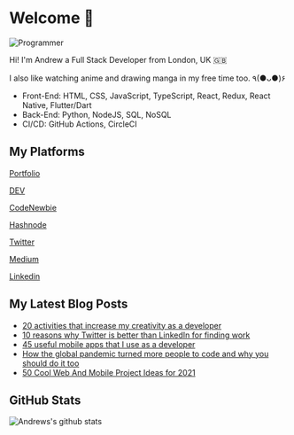 # Welcome 👋

![Programmer](https://res.cloudinary.com/d74fh3kw/image/upload/v1617063549/twitter-banner_wtcajg.png 'Programmer')

Hi! I'm Andrew a Full Stack Developer from London, UK 🇬🇧

I also like watching anime and drawing manga in my free time too. ٩(●ᴗ●)۶

- Front-End: HTML, CSS, JavaScript, TypeScript, React, Redux, React Native, Flutter/Dart
- Back-End: Python, NodeJS, SQL, NoSQL
- CI/CD: GitHub Actions, CircleCI

## My Platforms

[Portfolio](https://andrewbaisden.com/ "Andrew Baisden's Portfolio")

[DEV](https://dev.to/andrewbaisden "Andrew Baisden's DEV")

[CodeNewbie](https://community.codenewbie.org/andrewbaisden "Andrew Baisden's CodeNewbie")

[Hashnode](https://hashnode.com/@andrewbaisden "Andrew Baisden's Hashnode")

[Twitter](https://twitter.com/andrewbaisden "Andrew Baisden's Twitter")

[Medium](https://andrewbaisden.medium.com/ "Andrew Baisden's Medium")

[Linkedin](https://www.linkedin.com/in/andrew-baisden/ "Andrew Baisden's Linkedin")

## My Latest Blog Posts

<!-- BLOG-POST-LIST:START -->
- [20 activities that increase my creativity as a developer](https://dev.to/andrewbaisden/20-activities-that-increase-my-creativity-as-a-developer-244n)
- [10 reasons why Twitter is better than LinkedIn for finding work](https://dev.to/andrewbaisden/10-reasons-why-twitter-is-better-than-linkedin-for-finding-work-gbk)
- [45 useful mobile apps that I use as a developer](https://dev.to/andrewbaisden/45-useful-mobile-apps-that-i-use-as-a-developer-2ko4)
- [How the global pandemic turned more people to code and why you should do it too](https://dev.to/andrewbaisden/how-the-global-pandemic-turned-more-people-to-code-and-why-you-should-do-it-too-52b7)
- [50 Cool Web And Mobile Project Ideas for 2021](https://dev.to/andrewbaisden/50-cool-web-and-mobile-project-ideas-for-2021-1pgl)
<!-- BLOG-POST-LIST:END -->

## GitHub Stats

![Andrews's github stats](https://github-readme-stats.vercel.app/api?username=andrewbaisden&show_icons=true&theme=tokyonight)
